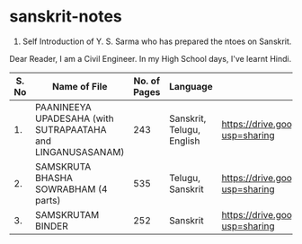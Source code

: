 # sanskrit-notes
1. Self Introduction of Y. S. Sarma who has prepared the ntoes on Sanskrit.

Dear Reader, 
I am a Civil Engineer. In my High School days, I've learnt Hindi. 


| S. No  | Name of File | No. of Pages | Language | Link
| ------------- | ------------- | ------------- | ------------- | ------------- | 
| 1. | PAANINEEYA UPADESAHA (with SUTRAPAATAHA and LINGANUSASANAM) | 243 | Sanskrit, Telugu, English | https://drive.google.com/drive/folders/1e3_AZd6AHW2IgztiTSxJBwnqrbf8kpJ0?usp=sharing
| 2. | SAMSKRUTA BHASHA SOWRABHAM (4 parts) | 535 | Telugu, Sanskrit | https://drive.google.com/drive/folders/1_5VEncUJGmMnNKS1a1gDHWJar_pXkyE8?usp=sharing
| 3. | SAMSKRUTAM BINDER | 252 | Sanskrit | https://drive.google.com/drive/folders/1m7g_88w-JTksAPqDWcvlu15LyBRcRVfi?usp=sharing


